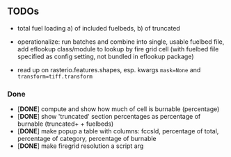 ## TODOs
 - total fuel loading a) of included fuelbeds, b) of truncated
 - operationalize:  run batches and combine into single, usable fuelbed file, add eflookup class/module to lookup by fire grid cell (with fuelbed file specified as config setting, not bundled in eflookup package)


 - read up on rasterio.features.shapes, esp. kwargs `mask=None` and  `transform=tiff.transform`

### Done
 - [**DONE**] compute and show how much of cell is burnable (percentage)
 - [**DONE**] show 'truncated' section percentages as percentage of burnable (truncated+ + fuelbeds)
 - [**DONE**] make popup a table with columns:  fccsId, percentage of total, percentage of category, percentage of burnable
 - [**DONE**] make firegrid resolution a script arg
